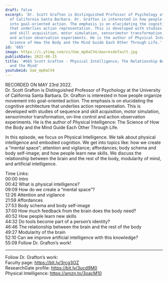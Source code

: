 ```yaml
---
draft: false
excerpt: 'Dr. Scott Grafton is Distinguished Professor of Psychology at the University
  of California Santa Barbara. Dr. Grafton is interested in how people organize movement
  into goal-oriented action. The emphasis is on elucidating the cognitive architecture
  that underlies action representation. This is developed with studies of sequence
  and skill acquisition, motor simulation, sensorimotor transformation, on-line control
  and action observation experiments. He is the author of Physical Intelligence: The
  Science of How the Body and the Mind Guide Each Other Through Life.'
id: '665'
image: https://i.ytimg.com/vi/Uae_mp0aCV4/maxresdefault.jpg
publishDate: 2022-08-15
title: '#665 Scott Grafton - Physical Intelligence; The Relationship Between the Body
  and the Mind'
youtubeid: Uae_mp0aCV4
---
```

<div class="timelinks">

RECORDED ON MAY 23rd 2022.  
Dr. Scott Grafton is Distinguished Professor of Psychology at the University of California Santa Barbara. Dr. Grafton is interested in how people organize movement into goal-oriented action. The emphasis is on elucidating the cognitive architecture that underlies action representation. This is developed with studies of sequence and skill acquisition, motor simulation, sensorimotor transformation, on-line control and action observation experiments. He is the author of Physical Intelligence: The Science of How the Body and the Mind Guide Each Other Through Life.

In this episode, we focus on Physical Intelligence. We talk about physical intelligence and embodied cognition. We get into topics like: how we create a “mental space”; attention and vigilance; affordances; body schema and body self-image; and how people learn new skills. We discuss the relationship between the brain and the rest of the body, modularity of mind, and artificial intelligence.

Time Links:  
<time>00:00</time> Intro  
<time>00:42</time> What is physical intelligence?  
<time>09:09</time> How do we create a “mental space”?  
<time>12:26</time> Attention and vigilance  
<time>21:59</time> Affordances  
<time>27:53</time> Body schema and body self-image  
<time>37:00</time> How much feedback from the brain does the body need?  
<time>40:52</time> How people learn new skills  
<time>44:32</time> Do tools become part of a person’s identity?  
<time>46:46</time> The relationship between the brain and the rest of the body  
<time>49:27</time> Modularity of the brain  
<time>52:10</time> Can we improve artificial intelligence with this knowledge?  
<time>55:09</time> Follow Dr. Grafton’s work!

---

Follow Dr. Grafton’s work:  
Faculty page: https://bit.ly/3rcg3OZ  
ResearchGate profile: https://bit.ly/3ucd9M0  
Physical Intelligence: https://amzn.to/3oacM10
</div>

